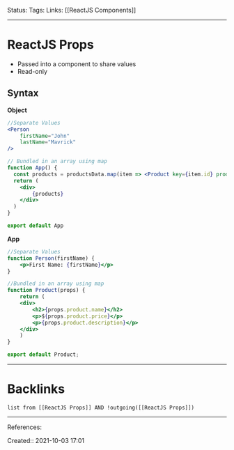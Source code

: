 
Status: 
Tags: 
Links: [[ReactJS Components]]
___
# ReactJS Props
- Passed into a component to share values
- Read-only
## Syntax
**Object**
```jsx
//Separate Values
<Person
	firstName="John"
	lastName="Mavrick"
/>

// Bundled in an array using map
function App() {
  const products = productsData.map(item => <Product key={item.id} product={item}/>)
  return (
    <div>
        {products}
    </div>
  )
}

export default App
```
**App**
```jsx
//Separate Values
function Person(firstName) {
	<p>First Name: {firstName}</p>
}

//Bundled in an array using map
function Product(props) {
    return (
    <div>
        <h2>{props.product.name}</h2>
        <p>${props.product.price}</p>
        <p>{props.product.description}</p>
    </div>
    )
}

export default Product;
```
___
# Backlinks
```dataview
list from [[ReactJS Props]] AND !outgoing([[ReactJS Props]])
```
___
References:

Created:: 2021-10-03 17:01
